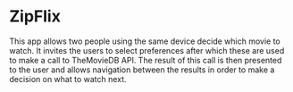 # ZipFlix

This app allows two people using the same device decide which movie to watch. It invites the users to select preferences after which these are used to make a call to TheMovieDB API. The result of this call is then presented to the user and allows navigation between the results in order to make a decision on what to watch next.
